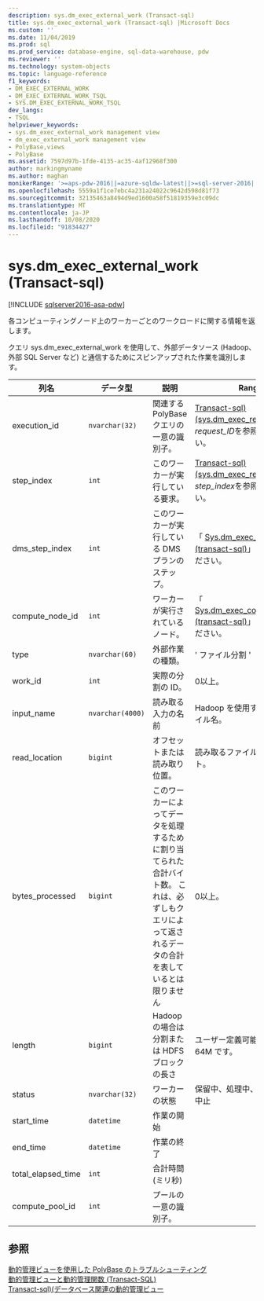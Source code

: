 ```yaml
---
description: sys.dm_exec_external_work (Transact-sql)
title: sys.dm_exec_external_work (Transact-sql) |Microsoft Docs
ms.custom: ''
ms.date: 11/04/2019
ms.prod: sql
ms.prod_service: database-engine, sql-data-warehouse, pdw
ms.reviewer: ''
ms.technology: system-objects
ms.topic: language-reference
f1_keywords:
- DM_EXEC_EXTERNAL_WORK
- DM_EXEC_EXTERNAL_WORK_TSQL
- SYS.DM_EXEC_EXTERNAL_WORK_TSQL
dev_langs:
- TSQL
helpviewer_keywords:
- sys.dm_exec_external_work management view
- dm_exec_external_work management view
- PolyBase,views
- PolyBase
ms.assetid: 7597d97b-1fde-4135-ac35-4af12968f300
author: markingmyname
ms.author: maghan
monikerRange: '>=aps-pdw-2016||=azure-sqldw-latest||>=sql-server-2016||=sqlallproducts-allversions||>=sql-server-linux-2017||=azuresqldb-mi-current'
ms.openlocfilehash: 5559a1f1ce7ebc4a231a24022c9642d598d81f73
ms.sourcegitcommit: 32135463a8494d9ed1600a58f51819359e3c09dc
ms.translationtype: MT
ms.contentlocale: ja-JP
ms.lasthandoff: 10/08/2020
ms.locfileid: "91834427"
---
```

# <a name="sysdm_exec_external_work-transact-sql"></a>sys.dm_exec_external_work (Transact-sql)
[!INCLUDE [sqlserver2016-asa-pdw](../../includes/applies-to-version/sqlserver2016-asa-pdw.md)]

  各コンピューティングノード上のワーカーごとのワークロードに関する情報を返します。  
  
 クエリ sys.dm_exec_external_work を使用して、外部データソース (Hadoop、外部 SQL Server など) と通信するためにスピンアップされた作業を識別します。  
  
|列名|データ型|説明|Range|  
|-----------------|---------------|-----------------|-----------|  
|execution_id|`nvarchar(32)`|関連する PolyBase クエリの一意の識別子。|[Transact-sql&#41;&#40;sys.dm_exec_requests](../../relational-databases/system-dynamic-management-views/sys-dm-exec-requests-transact-sql.md)の*request_ID*を参照してください。|  
|step_index|`int`|このワーカーが実行している要求。|[Transact-sql&#41;&#40;sys.dm_exec_requests](../../relational-databases/system-dynamic-management-views/sys-dm-exec-requests-transact-sql.md)の*step_index*を参照してください。|  
|dms_step_index|`int`|このワーカーが実行している DMS プランのステップ。|「 [Sys.dm_exec_dms_workers &#40;transact-sql&#41;](../../relational-databases/system-dynamic-management-views/sys-dm-exec-dms-workers-transact-sql.md)」を参照してください。|  
|compute_node_id|`int`|ワーカーが実行されているノード。|「 [Sys.dm_exec_compute_nodes &#40;transact-sql&#41;](../../relational-databases/system-dynamic-management-views/sys-dm-exec-compute-nodes-transact-sql.md)」を参照してください。|  
|type|`nvarchar(60)`|外部作業の種類。|' ファイル分割 '|  
|work_id|`int`|実際の分割の ID。|0以上。|  
|input_name|`nvarchar(4000)`|読み取る入力の名前|Hadoop を使用する場合のファイル名。|  
|read_location|`bigint`|オフセットまたは読み取り位置。|読み取るファイルのオフセット。|  
|bytes_processed|`bigint`|このワーカーによってデータを処理するために割り当てられた合計バイト数。 これは、必ずしもクエリによって返されるデータの合計を表しているとは限りません |0以上。|  
|length|`bigint`|Hadoop の場合は分割または HDFS ブロックの長さ|ユーザー定義可能。 既定値は64M です。|  
|status|`nvarchar(32)`|ワーカーの状態|保留中、処理中、完了、失敗、中止|  
|start_time|`datetime`|作業の開始||  
|end_time|`datetime`|作業の終了||  
|total_elapsed_time|`int`|合計時間 (ミリ秒)||
|compute_pool_id|`int`|プールの一意の識別子。|

## <a name="see-also"></a>参照  
 [動的管理ビューを使用した PolyBase のトラブルシューティング](/previous-versions/sql/sql-server-2016/mt146389(v=sql.130))   
 [動的管理ビューと動的管理関数 &#40;Transact-SQL&#41;](~/relational-databases/system-dynamic-management-views/system-dynamic-management-views.md)   
 [Transact-sql&#41;&#40;データベース関連の動的管理ビュー ](../../relational-databases/system-dynamic-management-views/database-related-dynamic-management-views-transact-sql.md)  
  
